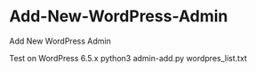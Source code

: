 # Add-New-WordPress-Admin
Add New WordPress Admin

Test on WordPress 6.5.x
python3 admin-add.py wordpres_list.txt

